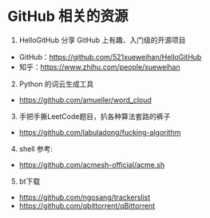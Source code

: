 # GitHub 相关的资源

1. HelloGitHub 分享 GitHub 上有趣、入门级的开源项目
- GitHub：https://github.com/521xueweihan/HelloGitHub
- 知乎：https://www.zhihu.com/people/xueweihan
2. Python 的词云生成工具
- https://github.com/amueller/word_cloud
3. 手把手撕LeetCode题目，扒各种算法套路的裤子
- https://github.com/labuladong/fucking-algorithm
4. shell 参考:
- https://github.com/acmesh-official/acme.sh
5. bt下载
- https://github.com/ngosang/trackerslist
- https://github.com/qbittorrent/qBittorrent
